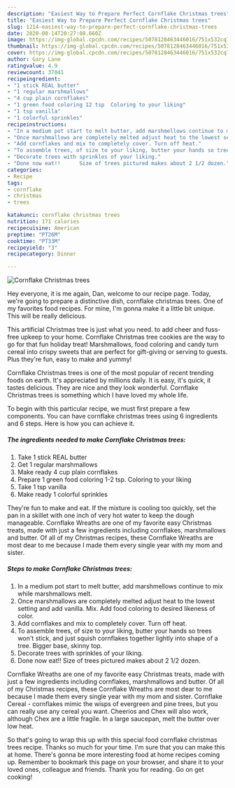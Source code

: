 ```yaml
---
description: "Easiest Way to Prepare Perfect Cornflake Christmas trees"
title: "Easiest Way to Prepare Perfect Cornflake Christmas trees"
slug: 1214-easiest-way-to-prepare-perfect-cornflake-christmas-trees
date: 2020-08-14T20:27:08.660Z
image: https://img-global.cpcdn.com/recipes/5078128463446016/751x532cq70/cornflake-christmas-trees-recipe-main-photo.jpg
thumbnail: https://img-global.cpcdn.com/recipes/5078128463446016/751x532cq70/cornflake-christmas-trees-recipe-main-photo.jpg
cover: https://img-global.cpcdn.com/recipes/5078128463446016/751x532cq70/cornflake-christmas-trees-recipe-main-photo.jpg
author: Gary Lane
ratingvalue: 4.9
reviewcount: 37041
recipeingredient:
- "1 stick REAL butter"
- "1 regular marshmallows"
- "4 cup plain cornflakes"
- "1 green food coloring 12 tsp  Coloring to your liking"
- "1 tsp vanilla"
- "1 colorful sprinkles"
recipeinstructions:
- "In a medium pot start to melt butter, add marshmellows continue to mix while marshmallows melt."
- "Once marshmallows are completely melted adjust heat to the lowest setting and add vanilla. Mix. Add food coloring to desired likeness of color."
- "Add cornflakes and mix to completely cover. Turn off heat."
- "To assemble trees, of size to your liking, butter your hands so trees won&#39;t stick, and  just squish cornflakes together lightly into shape of a tree.  Bigger base, skinny top."
- "Decorate trees with sprinkles of your liking."
- "Done now eat!!      Size of trees pictured makes about 2 1/2 dozen."
categories:
- Recipe
tags:
- cornflake
- christmas
- trees

katakunci: cornflake christmas trees 
nutrition: 171 calories
recipecuisine: American
preptime: "PT26M"
cooktime: "PT33M"
recipeyield: "3"
recipecategory: Dinner

---
```



![Cornflake Christmas trees](https://img-global.cpcdn.com/recipes/5078128463446016/751x532cq70/cornflake-christmas-trees-recipe-main-photo.jpg)

Hey everyone, it is me again, Dan, welcome to our recipe page. Today, we're going to prepare a distinctive dish, cornflake christmas trees. One of my favorites food recipes. For mine, I'm gonna make it a little bit unique. This will be really delicious.

This artificial Christmas tree is just what you need. to add cheer and fuss-free upkeep to your home. Cornflake Christmas tree cookies are the way to go for that fun holiday treat! Marshmallows, food coloring and candy turn cereal into crispy sweets that are perfect for gift-giving or serving to guests. Plus they&#39;re fun, easy to make and yummy!

Cornflake Christmas trees is one of the most popular of recent trending foods on earth. It's appreciated by millions daily. It is easy, it's quick, it tastes delicious. They are nice and they look wonderful. Cornflake Christmas trees is something which I have loved my whole life.


To begin with this particular recipe, we must first prepare a few components. You can have cornflake christmas trees using 6 ingredients and 6 steps. Here is how you can achieve it.

<!--inarticleads1-->

##### The ingredients needed to make Cornflake Christmas trees:

1. Take 1 stick REAL butter
1. Get 1 regular marshmallows
1. Make ready 4 cup plain cornflakes
1. Prepare 1 green food coloring 1-2 tsp.  Coloring to your liking
1. Take 1 tsp vanilla
1. Make ready 1 colorful sprinkles


They&#39;re fun to make and eat. If the mixture is cooling too quickly, set the pan in a skillet with one inch of very hot water to keep the dough manageable. Cornflake Wreaths are one of my favorite easy Christmas treats, made with just a few ingredients including cornflakes, marshmallows and butter. Of all of my Christmas recipes, these Cornflake Wreaths are most dear to me because I made them every single year with my mom and sister. 

<!--inarticleads2-->

##### Steps to make Cornflake Christmas trees:

1. In a medium pot start to melt butter, add marshmellows continue to mix while marshmallows melt.
1. Once marshmallows are completely melted adjust heat to the lowest setting and add vanilla. Mix. Add food coloring to desired likeness of color.
1. Add cornflakes and mix to completely cover. Turn off heat.
1. To assemble trees, of size to your liking, butter your hands so trees won&#39;t stick, and  just squish cornflakes together lightly into shape of a tree.  Bigger base, skinny top.
1. Decorate trees with sprinkles of your liking.
1. Done now eat!!      Size of trees pictured makes about 2 1/2 dozen.


Cornflake Wreaths are one of my favorite easy Christmas treats, made with just a few ingredients including cornflakes, marshmallows and butter. Of all of my Christmas recipes, these Cornflake Wreaths are most dear to me because I made them every single year with my mom and sister. Cornflake Cereal - cornflakes mimic the wisps of evergreen and pine trees, but you can really use any cereal you want. Cheerios and Chex will also work, although Chex are a little fragile. In a large saucepan, melt the butter over low heat. 

So that's going to wrap this up with this special food cornflake christmas trees recipe. Thanks so much for your time. I'm sure that you can make this at home. There's gonna be more interesting food at home recipes coming up. Remember to bookmark this page on your browser, and share it to your loved ones, colleague and friends. Thank you for reading. Go on get cooking!

